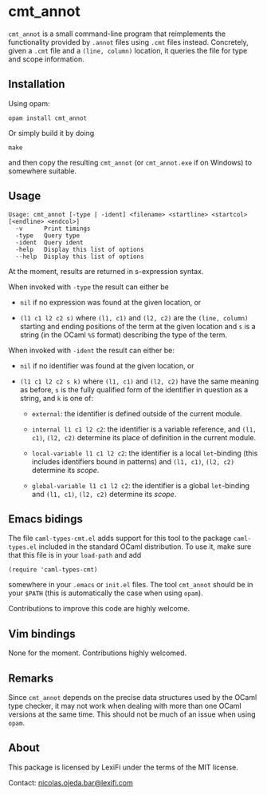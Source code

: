 cmt_annot
=========

`cmt_annot` is a small command-line program that reimplements the functionality
provided by `.annot` files using `.cmt` files instead.  Concretely, given a
`.cmt` file and a `(line, column)` location, it queries the file for type and
scope information.

Installation
------------

Using opam:

    opam install cmt_annot

Or simply build it by doing

    make

and then copy the resulting `cmt_annot` (or `cmt_annot.exe` if on Windows) to
somewhere suitable.

Usage
-----

```
Usage: cmt_annot [-type | -ident] <filename> <startline> <startcol> [<endline> <endcol>]
  -v      Print timings
  -type   Query type
  -ident  Query ident
  -help   Display this list of options
  --help  Display this list of options
```

At the moment, results are returned in s-expression syntax.

When invoked with `-type` the result can either be

  - `nil` if no expression was found at the given location, or

  - `(l1 c1 l2 c2 s)` where `(l1, c1)` and `(l2, c2)` are the `(line, column)` starting
    and ending positions of the term at the given location and `s` is a string (in the
    OCaml `%S` format) describing the type of the term.

When invoked with `-ident` the result can either be:

  - `nil` if no identifier was found at the given location, or

  - `(l1 c1 l2 c2 s k)` where `(l1, c1)` and `(l2, c2)` have the same meaning as
    before, `s` is the fully qualified form of the identifier in question as a
    string, and `k` is one of:

    - `external`: the identifier is defined outside of the current module.

    - `internal l1 c1 l2 c2`: the identifier is a variable reference, and `(l1, c1)`, `(l2, c2)`
      determine its place of definition in the current module.

    - `local-variable l1 c1 l2 c2`: the identifier is a local `let`-binding (this includes identifiers
      bound in patterns) and `(l1, c1)`, `(l2, c2)` determine its *scope*.

    - `global-variable l1 c1 l2 c2`: the identifier is a global `let`-binding and `(l1, c1)`, `(l2, c2)`
      determine its *scope*.

Emacs bidings
-------------

The file `caml-types-cmt.el` adds support for this tool to the package
`caml-types.el` included in the standard OCaml distribution.  To use it,
make sure that this file is in your `load-path` and add

    (require 'caml-types-cmt)

somewhere in your `.emacs` or `init.el` files.  The tool `cmt_annot` should
be in your `$PATH` (this is automatically the case when using `opam`).

Contributions to improve this code are highly welcome.

Vim bindings
------------

None for the moment.  Contributions highly welcomed.

Remarks
-------

Since `cmt_annot` depends on the precise data structures used by the OCaml type
checker, it may not work when dealing with more than one OCaml versions at the
same time.  This should not be much of an issue when using `opam`.

About
-----

This package is licensed by LexiFi under the terms of the MIT license.

Contact: nicolas.ojeda.bar@lexifi.com
